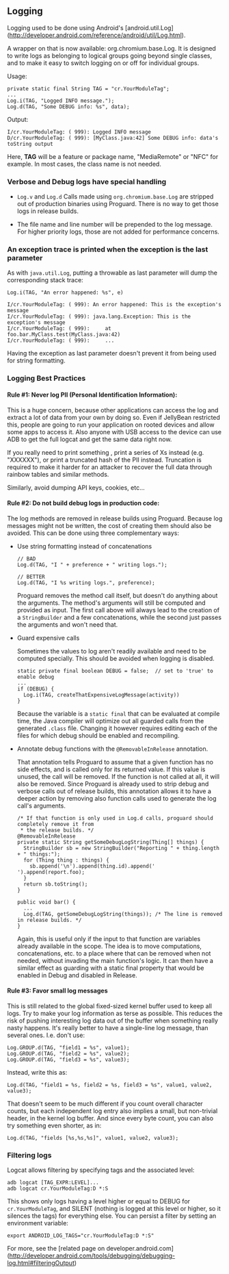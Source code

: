 ## Logging ##

Logging used to be done using Android's [android.util.Log]
(http://developer.android.com/reference/android/util/Log.html).

A wrapper on that is now available: org.chromium.base.Log. It is designed to write logs as
belonging to logical groups going beyond single classes, and to make it easy to switch logging on
or off for individual groups.

Usage:

    private static final String TAG = "cr.YourModuleTag";
    ...
    Log.i(TAG, "Logged INFO message.");
    Log.d(TAG, "Some DEBUG info: %s", data);

Output:

    I/cr.YourModuleTag: ( 999): Logged INFO message
    D/cr.YourModuleTag: ( 999): [MyClass.java:42] Some DEBUG info: data's toString output

Here, **TAG** will be a feature or package name, "MediaRemote" or "NFC" for example. In most
cases, the class name is not needed.

### Verbose and Debug logs have special handling ###

*   `Log.v` and `Log.d` Calls made using `org.chromium.base.Log` are stripped
    out of production binaries using Proguard. There is no way to get those logs
    in release builds.

*   The file name and line number will be prepended to the log message.
    For higher priority logs, those are not added for performance concerns.

### An exception trace is printed when the exception is the last parameter ###

As with `java.util.Log`, putting a throwable as last parameter will dump the corresponding stack
trace:

    Log.i(TAG, "An error happened: %s", e)

    I/cr.YourModuleTag: ( 999): An error happened: This is the exception's message
    I/cr.YourModuleTag: ( 999): java.lang.Exception: This is the exception's message
    I/cr.YourModuleTag: ( 999):     at foo.bar.MyClass.test(MyClass.java:42)
    I/cr.YourModuleTag: ( 999):     ...

Having the exception as last parameter doesn't prevent it from being used for string formatting.

### Logging Best Practices

#### Rule #1: Never log PII (Personal Identification Information):

This is a huge concern, because other applications can access the log and extract a lot of data
from your own by doing so. Even if JellyBean restricted this, people are going to run your
application on rooted devices and allow some apps to access it. Also anyone with USB access to the
device can use ADB to get the full logcat and get the same data right now.

If you really need to print something , print a series of Xs instead (e.g. "XXXXXX"), or print a
truncated hash of the PII instead. Truncation is required to make it harder for an attacker to
recover the full data through rainbow tables and similar methods.

Similarly, avoid dumping API keys, cookies, etc...

#### Rule #2: Do not build debug logs in production code:

The log methods are removed in release builds using Proguard. Because log messages might not be
written, the cost of creating them should also be avoided. This can be done using three
complementary ways:

-   Use string formatting instead of concatenations

        // BAD
        Log.d(TAG, "I " + preference + " writing logs.");

        // BETTER
        Log.d(TAG, "I %s writing logs.", preference);

    Proguard removes the method call itself, but doesn't do anything about the arguments. The
    method's arguments will still be computed and provided as input. The first call above will
    always lead to the creation of a `StringBuilder` and a few concatenations, while the second just
    passes the arguments and won't need that.

-   Guard expensive calls

    Sometimes the values to log aren't readily available and need to be computed specially. This
    should be avoided when logging is disabled.

        static private final boolean DEBUG = false;  // set to 'true' to enable debug
        ...
        if (DEBUG) {
          Log.i(TAG, createThatExpensiveLogMessage(activity))
        }

    Because the variable is a `static final` that can be evaluated at compile time, the Java
    compiler will optimize out all guarded calls from the generated `.class` file. Changing it
    however requires editing each of the files for which debug should be enabled and recompiling.

-   Annotate debug functions with the `@RemovableInRelease` annotation.

    That annotation tells Proguard to assume that a given function has no side effects, and is
    called only for its returned value. If this value is unused, the call will be removed. If the
    function is not called at all, it will also be removed. Since Proguard is already used to
    strip debug and verbose calls out of release builds, this annotation allows it to have a
    deeper action by removing also function calls used to generate the log call's arguments.

        /* If that function is only used in Log.d calls, proguard should completely remove it from
         * the release builds. */
        @RemovableInRelease
        private static String getSomeDebugLogString(Thing[] things) {
          StringBuilder sb = new StringBuilder("Reporting " + thing.length + " things:");
          for (Thing thing : things) {
            sb.append('\n').append(thing.id).append(' ').append(report.foo);
          }
          return sb.toString();
        }

        public void bar() {
          ...
          Log.d(TAG, getSomeDebugLogString(things)); /* The line is removed in release builds. */
        }

    Again, this is useful only if the input to that function are variables already available in
    the scope. The idea is to move computations, concatenations, etc. to a place where that can be
    removed when not needed, without invading the main function's logic. It can then have a similar
    effect as guarding with a static final property that would be enabled in Debug and disabled in
    Release.

#### Rule #3: Favor small log messages

This is still related to the global fixed-sized kernel buffer used to keep all logs. Try to make
your log information as terse as possible. This reduces the risk of pushing interesting log data
out of the buffer when something really nasty happens. It's really better to have a single-line
log message, than several ones. I.e. don't use:

    Log.GROUP.d(TAG, "field1 = %s", value1);
    Log.GROUP.d(TAG, "field2 = %s", value2);
    Log.GROUP.d(TAG, "field3 = %s", value3);

Instead, write this as:

    Log.d(TAG, "field1 = %s, field2 = %s, field3 = %s", value1, value2, value3);

That doesn't seem to be much different if you count overall character counts, but each independent
log entry also implies a small, but non-trivial header, in the kernel log buffer.
And since every byte count, you can also try something even shorter, as in:

    Log.d(TAG, "fields [%s,%s,%s]", value1, value2, value3);

### Filtering logs

Logcat allows filtering by specifying tags and the associated level:

    adb logcat [TAG_EXPR:LEVEL]...
    adb logcat cr.YourModuleTag:D *:S

This shows only logs having a level higher or equal to DEBUG for `cr.YourModuleTag`, and SILENT
(nothing is logged at this level or higher, so it silences the tags) for everything else. You can
persist a filter by setting an environment variable:

    export ANDROID_LOG_TAGS="cr.YourModuleTag:D *:S"

For more, see the [related page on developer.android.com]
(http://developer.android.com/tools/debugging/debugging-log.html#filteringOutput)
